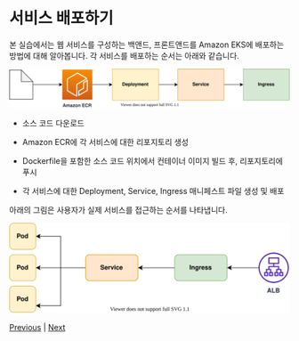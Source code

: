 # 서비스 배포하기
본 실습에서는 웹 서비스를 구성하는 백앤드, 프론트앤드를 Amazon EKS에 배포하는 방법에 대해 알아봅니다. 각 서비스를 배포하는 순서는 아래와 같습니다.

![](../images/service-deploy-step.svg)

- 소스 코드 다운로드

- Amazon ECR에 각 서비스에 대한 리포지토리 생성

- Dockerfile을 포함한 소스 코드 위치에서 컨테이너 이미지 빌드 후, 리포지토리에 푸시

- 각 서비스에 대한 Deployment, Service, Ingress 매니페스트 파일 생성 및 배포

아래의 그림은 사용자가 실제 서비스를 접근하는 순서를 나타냅니다.

![](../images/service-access.svg)

[Previous](../60-ingress-controller/60-ingress-controller.md) | [Next](./100-flask-backend)